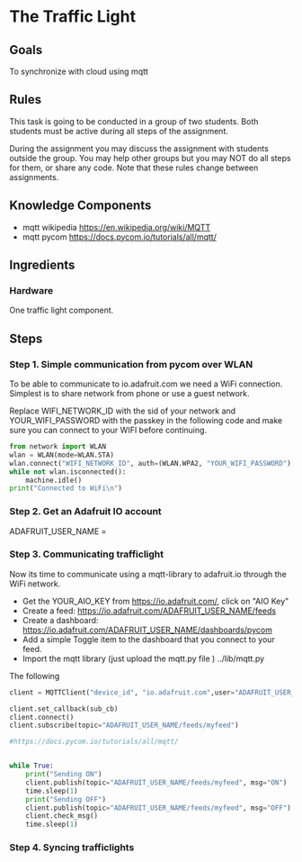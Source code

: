 # The Traffic Light

## Goals
To synchronize with cloud using mqtt

## Rules

This task is going to be conducted in a group of two students. Both students must be active during all steps of the assignment.

During the assignment you may discuss the assignment with students outside the group. 
You may help other groups but you may NOT do all steps for them, or share any code. Note that these rules change between assignments.

## Knowledge Components

 * mqtt wikipedia https://en.wikipedia.org/wiki/MQTT
 * mqtt pycom https://docs.pycom.io/tutorials/all/mqtt/
 

## Ingredients

### Hardware
 One traffic light component.
 
 
 
## Steps


### Step 1. Simple communication from pycom over WLAN
To be able to communicate to io.adafruit.com we need a WiFi connection. Simplest is to share network from phone or use a guest network.

Replace WIFI_NETWORK_ID with the sid of your network and YOUR_WIFI_PASSWORD with the passkey in the following code and make sure you can connect to your WIFI before continuing. 

```python
from network import WLAN
wlan = WLAN(mode=WLAN.STA)
wlan.connect("WIFI_NETWORK_ID", auth=(WLAN.WPA2, "YOUR_WIFI_PASSWORD"), timeout=5000)
while not wlan.isconnected():
    machine.idle()
print("Connected to WiFi\n")
```

### Step 2. Get an Adafruit IO account

ADAFRUIT_USER_NAME = 

### Step 3. Communicating trafficlight

Now its time to communicate using a mqtt-library to adafruit.io through the WiFi network. 

* Get the YOUR_AIO_KEY from https://io.adafruit.com/, click on "AIO Key"
* Create a feed:  https://io.adafruit.com/ADAFRUIT_USER_NAME/feeds
* Create a dashboard:  https://io.adafruit.com/ADAFRUIT_USER_NAME/dashboards/pycom
 * Add a simple Toggle item to the dashboard that you connect to your feed.
* Import the mqtt library (just upload the mqtt.py file ) ../lib/mqtt.py

The following 

```python
client = MQTTClient("device_id", "io.adafruit.com",user="ADAFRUIT_USER_NAME", password="YOUR_AIO_KEY", port=1883)

client.set_callback(sub_cb)
client.connect()
client.subscribe(topic="ADAFRUIT_USER_NAME/feeds/myfeed")

#https://docs.pycom.io/tutorials/all/mqtt/


while True:
    print("Sending ON")
    client.publish(topic="ADAFRUIT_USER_NAME/feeds/myfeed", msg="ON")
    time.sleep(1)
    print("Sending OFF")
    client.publish(topic="ADAFRUIT_USER_NAME/feeds/myfeed", msg="OFF")
    client.check_msg()
    time.sleep(1)
```

### Step 4. Syncing trafficlights
 
 

 
 
 
